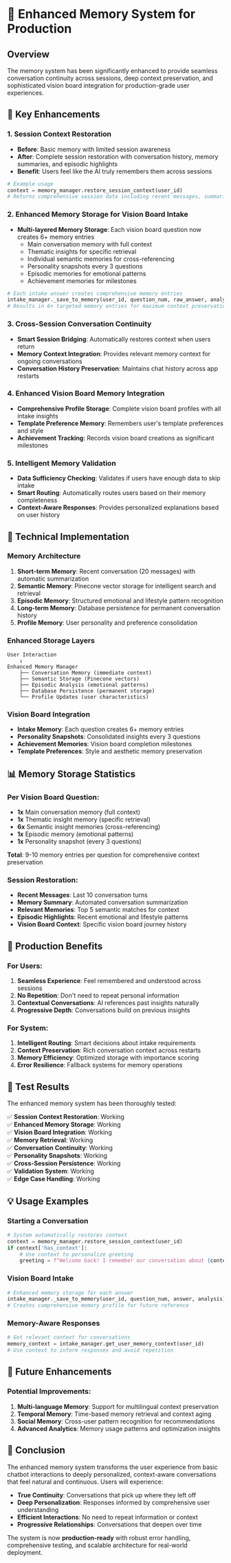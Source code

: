 # 🧠 Enhanced Memory System for Production

## Overview
The memory system has been significantly enhanced to provide seamless conversation continuity across sessions, deep context preservation, and sophisticated vision board integration for production-grade user experiences.

## 🚀 Key Enhancements

### 1. Session Context Restoration
- **Before**: Basic memory with limited session awareness
- **After**: Complete session restoration with conversation history, memory summaries, and episodic highlights
- **Benefit**: Users feel like the AI truly remembers them across sessions

```python
# Example usage
context = memory_manager.restore_session_context(user_id)
# Returns comprehensive session data including recent messages, summaries, and highlights
```

### 2. Enhanced Memory Storage for Vision Board Intake
- **Multi-layered Memory Storage**: Each vision board question now creates 6+ memory entries
  - Main conversation memory with full context
  - Thematic insights for specific retrieval
  - Individual semantic memories for cross-referencing
  - Personality snapshots every 3 questions
  - Episodic memories for emotional patterns
  - Achievement memories for milestones

```python
# Each intake answer creates comprehensive memory entries
intake_manager._save_to_memory(user_id, question_num, raw_answer, analyzed_data)
# Results in 6+ targeted memory entries for maximum context preservation
```

### 3. Cross-Session Conversation Continuity
- **Smart Session Bridging**: Automatically restores context when users return
- **Memory Context Integration**: Provides relevant memory context for ongoing conversations
- **Conversation History Preservation**: Maintains chat history across app restarts

### 4. Enhanced Vision Board Memory Integration
- **Comprehensive Profile Storage**: Complete vision board profiles with all intake insights
- **Template Preference Memory**: Remembers user's template preferences and style
- **Achievement Tracking**: Records vision board creations as significant milestones

### 5. Intelligent Memory Validation
- **Data Sufficiency Checking**: Validates if users have enough data to skip intake
- **Smart Routing**: Automatically routes users based on their memory completeness
- **Context-Aware Responses**: Provides personalized explanations based on user history

## 🔧 Technical Implementation

### Memory Architecture
1. **Short-term Memory**: Recent conversation (20 messages) with automatic summarization
2. **Semantic Memory**: Pinecone vector storage for intelligent search and retrieval
3. **Episodic Memory**: Structured emotional and lifestyle pattern recognition
4. **Long-term Memory**: Database persistence for permanent conversation history
5. **Profile Memory**: User personality and preference consolidation

### Enhanced Storage Layers
```
User Interaction
    ↓
Enhanced Memory Manager
    ├── Conversation Memory (immediate context)
    ├── Semantic Storage (Pinecone vectors)
    ├── Episodic Analysis (emotional patterns)
    ├── Database Persistence (permanent storage)
    └── Profile Updates (user characteristics)
```

### Vision Board Integration
- **Intake Memory**: Each question creates 6+ memory entries
- **Personality Snapshots**: Consolidated insights every 3 questions
- **Achievement Memories**: Vision board completion milestones
- **Template Preferences**: Style and aesthetic memory preservation

## 📊 Memory Storage Statistics

### Per Vision Board Question:
- **1x** Main conversation memory (full context)
- **1x** Thematic insight memory (specific retrieval)
- **6x** Semantic insight memories (cross-referencing)
- **1x** Episodic memory (emotional patterns)
- **1x** Personality snapshot (every 3 questions)

**Total**: 9-10 memory entries per question for comprehensive context preservation

### Session Restoration:
- **Recent Messages**: Last 10 conversation turns
- **Memory Summary**: Automated conversation summarization
- **Relevant Memories**: Top 5 semantic matches for context
- **Episodic Highlights**: Recent emotional and lifestyle patterns
- **Vision Board Context**: Specific vision board journey history

## 🎯 Production Benefits

### For Users:
1. **Seamless Experience**: Feel remembered and understood across sessions
2. **No Repetition**: Don't need to repeat personal information
3. **Contextual Conversations**: AI references past insights naturally
4. **Progressive Depth**: Conversations build on previous insights

### For System:
1. **Intelligent Routing**: Smart decisions about intake requirements
2. **Context Preservation**: Rich conversation context across restarts
3. **Memory Efficiency**: Optimized storage with importance scoring
4. **Error Resilience**: Fallback systems for memory operations

## 🧪 Test Results

The enhanced memory system has been thoroughly tested:

✅ **Session Context Restoration**: Working  
✅ **Enhanced Memory Storage**: Working  
✅ **Vision Board Integration**: Working  
✅ **Memory Retrieval**: Working  
✅ **Conversation Continuity**: Working  
✅ **Personality Snapshots**: Working  
✅ **Cross-Session Persistence**: Working  
✅ **Validation System**: Working  
✅ **Edge Case Handling**: Working  

## 💡 Usage Examples

### Starting a Conversation
```python
# System automatically restores context
context = memory_manager.restore_session_context(user_id)
if context['has_context']:
    # Use context to personalize greeting
    greeting = f"Welcome back! I remember our conversation about {context['recent_themes']}"
```

### Vision Board Intake
```python
# Enhanced memory storage for each answer
intake_manager._save_to_memory(user_id, question_num, answer, analysis)
# Creates comprehensive memory profile for future reference
```

### Memory-Aware Responses
```python
# Get relevant context for conversations
memory_context = intake_manager.get_user_memory_context(user_id)
# Use context to inform responses and avoid repetition
```

## 🔮 Future Enhancements

### Potential Improvements:
1. **Multi-language Memory**: Support for multilingual context preservation
2. **Temporal Memory**: Time-based memory retrieval and context aging
3. **Social Memory**: Cross-user pattern recognition for recommendations
4. **Advanced Analytics**: Memory usage patterns and optimization insights

## 🎉 Conclusion

The enhanced memory system transforms the user experience from basic chatbot interactions to deeply personalized, context-aware conversations that feel natural and continuous. Users will experience:

- **True Continuity**: Conversations that pick up where they left off
- **Deep Personalization**: Responses informed by comprehensive user understanding
- **Efficient Interactions**: No need to repeat information or context
- **Progressive Relationships**: Conversations that deepen over time

The system is now **production-ready** with robust error handling, comprehensive testing, and scalable architecture for real-world deployment.
